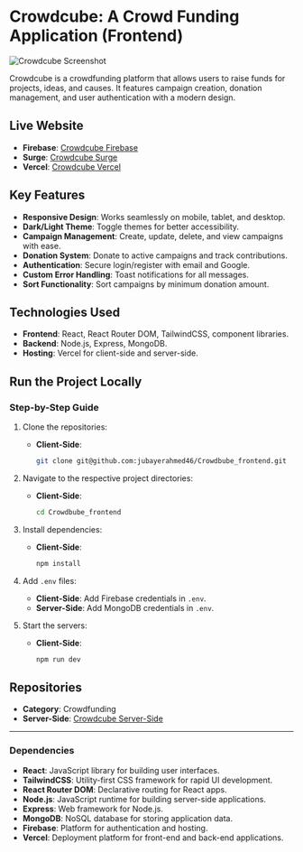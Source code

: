 # Crowdcube: A Crowd Funding Application (Frontend)

![Crowdcube Screenshot](https://i.ibb.co.com/ZRYrb83Z/Csdfasdfasdfapture.png)

Crowdcube is a crowdfunding platform that allows users to raise funds for projects, ideas, and causes. It features campaign creation, donation management, and user authentication with a modern design.

## Live Website

- **Firebase**: [Crowdcube Firebase](https://crowdcude-fb127.web.app/)
- **Surge**: [Crowdcube Surge](https://crowdcube000001.surge.sh)
- **Vercel**: [Crowdcube Vercel](https://crowdcubefrontend.vercel.app/)

## Key Features

- **Responsive Design**: Works seamlessly on mobile, tablet, and desktop.
- **Dark/Light Theme**: Toggle themes for better accessibility.
- **Campaign Management**: Create, update, delete, and view campaigns with ease.
- **Donation System**: Donate to active campaigns and track contributions.
- **Authentication**: Secure login/register with email and Google.
- **Custom Error Handling**: Toast notifications for all messages.
- **Sort Functionality**: Sort campaigns by minimum donation amount.

## Technologies Used

- **Frontend**: React, React Router DOM, TailwindCSS, component libraries.
- **Backend**: Node.js, Express, MongoDB.
- **Hosting**: Vercel for client-side and server-side.

## Run the Project Locally

### Step-by-Step Guide

1. Clone the repositories:

   - **Client-Side**:
     ```bash
     git clone git@github.com:jubayerahmed46/Crowdbube_frontend.git
     ```

2. Navigate to the respective project directories:

   - **Client-Side**:
     ```bash
     cd Crowdbube_frontend
     ```

3. Install dependencies:

   - **Client-Side**:
     ```bash
     npm install
     ```

4. Add `.env` files:
   
   - **Client-Side**: Add Firebase credentials in `.env`.
   - **Server-Side**: Add MongoDB credentials in `.env`.

5. Start the servers:
   
   - **Client-Side**:
     ```bash
     npm run dev
     ```

## Repositories

- **Category**: Crowdfunding
- **Server-Side**: [Crowdcube Server-Side](https://github.com/programming-hero-web-course2/b10-a10-server-side-xubayers)

---

### Dependencies

- **React**: JavaScript library for building user interfaces.
- **TailwindCSS**: Utility-first CSS framework for rapid UI development.
- **React Router DOM**: Declarative routing for React apps.
- **Node.js**: JavaScript runtime for building server-side applications.
- **Express**: Web framework for Node.js.
- **MongoDB**: NoSQL database for storing application data.
- **Firebase**: Platform for authentication and hosting.
- **Vercel**: Deployment platform for front-end and back-end applications.
